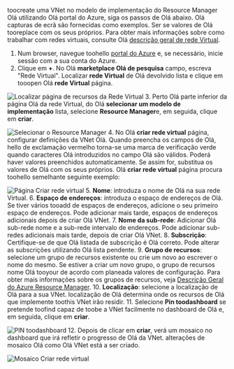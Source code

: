 toocreate uma VNet no modelo de implementação do Resource Manager Olá utilizando Olá portal do Azure, siga os passos de Olá abaixo. Olá capturas de ecrã são fornecidas como exemplos. Ser se valores de Olá tooreplace com os seus próprios. Para obter mais informações sobre como trabalhar com redes virtuais, consulte Olá [descrição geral de rede Virtual](../articles/virtual-network/virtual-networks-overview.md).

1. Num browser, navegue toohello [portal do Azure](http://portal.azure.com) e, se necessário, inicie sessão com a sua conta do Azure.
2. Clique em **+**. No Olá **marketplace Olá de pesquisa** campo, escreva "Rede Virtual". Localizar **rede Virtual** de Olá devolvido lista e clique em tooopen Olá **rede Virtual** página.

  ![Localizar página de recursos da Rede Virtual](./media/vpn-gateway-basic-vnet-rm-portal-include/newvnetportal700.png "Localizar página de recursos da Rede Virtual")
3. Perto Olá parte inferior da página Olá da rede Virtual, do Olá **selecionar um modelo de implementação** lista, selecione **Resource Manager**e, em seguida, clique em **criar**.

  ![Selecionar o Resource Manager](./media/vpn-gateway-basic-vnet-rm-portal-include/resourcemanager250.png "Selecionar o Resource Manager")
4. No Olá **criar rede virtual** página, configurar definições da VNet Olá. Quando preencha os campos de Olá, hello de exclamação vermelho torna-se uma marca de verificação verde quando caracteres Olá introduzidos no campo Olá são válidos. Poderá haver valores preenchidos automaticamente. Se assim for, substitua os valores de Olá com os seus próprios. Olá **criar rede virtual** página procura toohello semelhante seguinte exemplo:

  ![Página Criar rede virtual](./media/vpn-gateway-basic-vnet-rm-portal-include/createvnet300.png "Página Criar rede virtual")
5. **Nome**: introduza o nome de Olá na sua rede Virtual.
6. **Espaço de endereços**: introduza o espaço de endereços de Olá. Se tiver vários tooadd de espaços de endereços, adicione o seu primeiro espaço de endereços. Pode adicionar mais tarde, espaços de endereços adicionais depois de criar Olá VNet.
7. **Nome da sub-rede**: Adicionar Olá sub-rede nome e a sub-rede intervalo de endereços. Pode adicionar sub-redes adicionais mais tarde, depois de criar Olá VNet.
8. **Subscrição**: Certifique-se de que Olá listada de subscrição é Olá correto. Pode alterar as subscrições utilizando Olá lista pendente.
9. **Grupo de recursos**: selecione um grupo de recursos existente ou crie um novo ao escrever o nome do mesmo. Se estiver a criar um novo grupo, o grupo de recursos nome Olá tooyour de acordo com planeada valores de configuração. Para obter mais informações sobre os grupos de recursos, veja [Descrição Geral do Azure Resource Manager](../articles/azure-resource-manager/resource-group-overview.md#resource-groups).
10. **Localização**: selecione a localização de Olá para a sua VNet. localização de Olá determina onde os recursos de Olá que implemente toothis VNet irão residir.
11. Selecione **Pin toodashboard** se pretende toofind capaz de toobe a VNet facilmente no dashboard de Olá e, em seguida, clique em **criar**.

 ![PIN toodashboard](./media/vpn-gateway-basic-vnet-rm-portal-include/pintodashboard150.png "toodashboard de pin")
12. Depois de clicar em **criar**, verá um mosaico no dashboard que irá refletir o progresso de Olá da VNet. alterações de mosaico Olá como Olá VNet está a ser criado.

  ![Mosaico Criar rede virtual](./media/vpn-gateway-basic-vnet-rm-portal-include/deploying150.png "Mosaico Criar rede virtual")